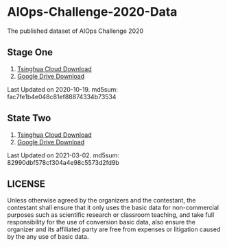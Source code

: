 # AIOps-Challenge-2020-Data
The published dataset of AIOps Challenge 2020

## Stage One

1. [Tsinghua Cloud Download](https://cloud.tsinghua.edu.cn/f/c1ea3426ce444bc9baae/)
2. [Google Drive Download](https://drive.google.com/file/d/1nkEsD1g7THm_T58KwUQZ7o-b174fdx-n/view?usp=sharing)

Last Updated on 2020-10-19. md5sum: fac7fe1b4e048c81ef88874334b73534

## State Two

1. [Tsinghua Cloud Download](https://cloud.tsinghua.edu.cn/f/be5921ec670b4beda993/)
2. [Google Drive Download](#)

Last Updated on 2021-03-02. md5sum: 82990dbf578cf304a4e98c5573d2fd9b

## LICENSE
Unless otherwise agreed by the organizers and the contestant, the contestant shall ensure that it only uses the basic data for non-commercial purposes such as scientific research or classroom teaching, and take full responsibility for the use of conversion basic data, also ensure the organizer and its affiliated party are free from expenses or litigation caused by the any use of basic data.
